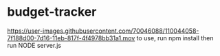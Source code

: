 # budget-tracker
https://user-images.githubusercontent.com/70046088/110044058-7f188d00-7d16-11eb-817f-4f4978bb31a1.mov
to use, run npm install then run NODE server.js
